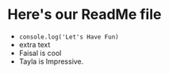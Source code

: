 # Here's our ReadMe file

- `console.log('Let's Have Fun)`
- extra text
- Faisal is cool
- Tayla is Impressive.